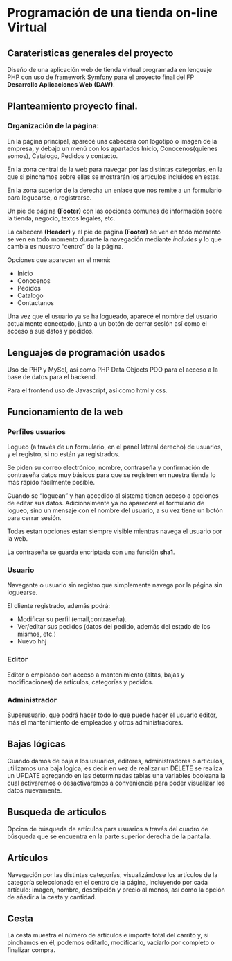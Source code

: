 # Programación de una tienda on-line Virtual

## Carateristicas generales del proyecto

Diseño de una aplicación web de tienda virtual programada en lenguaje PHP con uso de framework Symfony para el proyecto final del FP **Desarrollo Aplicaciones Web (DAW)**.

## Planteamiento proyecto final.

### Organización de la página:
En la página principal, aparecé una cabecera con logotipo o imagen de la empresa, y debajo un menú con los apartados Inicio, Conocenos(quienes somos), Catalogo, Pedidos y contacto.

En la zona central de la web para navegar por las distintas categorías, en la que si pinchamos sobre ellas se mostrarán los artículos incluidos en estas.

En la zona superior de la derecha un enlace que nos remite a un formulario para loguearse, o registrarse.

Un pie de página **(Footer)** con las opciones comunes de información sobre la tienda, negocio, textos legales, etc.

La cabecera **(Header)**  y el pie de página **(Footer)** se ven en todo momento se ven en todo momento durante la navegación mediante *includes* y lo que cambia es nuestro “centro” de la página.

Opciones que aparecen en el menú:
- Inicio
- Conocenos
- Pedidos
- Catalogo
- Contactanos

Una vez que el usuario ya se ha logueado, aparecé el nombre del usuario actualmente conectado, junto a un botón de cerrar sesión así como el acceso a sus datos y pedidos.

## Lenguajes de programación usados
Uso de PHP y MySql, así como PHP Data Objects PDO para el acceso a la base de datos para el backend.

Para el frontend uso de Javascript, así como html y css.

## Funcionamiento de la web
### Perfiles usuarios
Logueo (a través de un formulario, en el panel lateral derecho) de usuarios, y el registro, si no están ya registrados.

Se piden su correo electrónico, nombre, contraseña y confirmación de contraseña datos muy básicos para que se registren en nuestra tienda lo más rápido fácilmente posible.

Cuando se “loguean” y han accedido al sistema tienen acceso a opciones de editar sus datos. Adicionalmente ya no aparecerá el formulario de logueo, sino un mensaje con el nombre del usuario, a su vez tiene un botón para cerrar sesión. 

Todas estan opciones estan siempre visible mientras navega el usuario por la web.

La contraseña se guarda encriptada con una función **sha1**.

### Usuario
Navegante o usuario sin registro que simplemente navega por la página sin loguearse. 

El cliente registrado, además podrá:
- Modificar su perfil (email,contraseña).
- Ver/editar sus pedidos (datos del pedido, además del estado de los mismos, etc.)
- Nuevo hhj

### Editor
Editor o empleado con acceso a mantenimiento (altas, bajas y modificaciones) de artículos, categorías y pedidos.

### Administrador 
Superusuario, que podrá hacer todo lo que puede hacer el usuario editor, más el mantenimiento de empleados y otros administradores.

## Bajas lógicas
Cuando damos de baja a los usuarios, editores, administradores o articulos, utilizamos una baja logica, es decir en vez de realizar un DELETE se realiza un UPDATE agregando en las determinadas tablas una variables booleana la cual activaremos o desactivaremos a conveniencia para poder visualizar los datos nuevamente.

## Busqueda de artículos
Opcion de búsqueda de artículos para usuarios a través del cuadro de búsqueda que se encuentra en la parte superior derecha de la pantalla.

## Artículos
Navegación por las distintas categorías, visualizándose los artículos de la categoría seleccionada en el centro de la página, incluyendo por cada artículo: imagen, nombre, descripción y precio al menos, así como la opción de añadir a la cesta y cantidad.

## Cesta
La cesta muestra el número de artículos e importe total del carrito y, si pinchamos en él, podemos editarlo, modificarlo, vaciarlo por completo o finalizar compra.